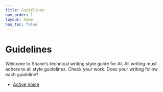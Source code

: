 ```yaml
---
title: Guidelines
nav_order: 1
layout: home
has_toc: false
---
```


# Guidelines

Welcome to Shane's technical writing style guide for AI.
All writing must adhere to all style guidelines.
Check your work.
Does your writing follow each guideline?

* [Active Voice](./style-guide/active-voice)